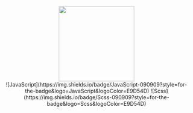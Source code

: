 <div id="header" align="center">
  <img src="https://media.giphy.com/media/M9gbBd9nbDrOTu1Mqx/giphy.gif" width="200"/>
</div>

<div style="text-align: center">
![JavaScript](https://img.shields.io/badge/JavaScript-090909?style=for-the-badge&logo=JavaScript&logoColor=E9D54D)
![Scss](https://img.shields.io/badge/Scss-090909?style=for-the-badge&logo=Scss&logoColor=E9D54D)
</div>
<img src="https://komarev.com/ghpvc/?username=KlochkovTimofey&style=flat-square&color=blue" alt=""/>
